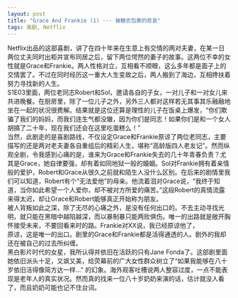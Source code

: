 ```yaml
---
layout: post
title: "Grace And Frankie (1) --- 被糖衣包裹的悲哀"
tags: 美剧, Netflix
---
```

  Netflix出品的这部喜剧，讲了在四十年来在生意上有交情的两对夫妻，在某一日两位丈夫同时出柜并宣布同居之后，留下两位愕然的妻子的故事。这两位不幸的女性就是Grace和Frankie。两人性格对立，互相看不顺眼，这么多年都是面子上的交情罢了。不过在同时经历这一重大人生变故之后，两人搬到了海边，互相搀扶着努力寻找新的人生。  
  S1E03里面，两位老同志Robert和Sol，邀请各自的子女，一对儿子和一对女儿来共进晚餐。在厨房里，除了一位儿子之外，另外三人都对这样若无其事其乐融融地坐在一起的状况很费解。结果就是这位还算是理性的儿子在饭桌上爆发，“你们欺骗了我们的妈妈，而我们连生气都没辙，因为你们是同志！如果你们是和一个女人胡搞了二十年，现在我们还会在这里吃蛋糕么！”  
  当然，此剧走的是喜剧路线，不仅设定Grace和Frankie原谅了两位老同志，主要描写的还是两对老夫妻各自重组后的精彩人生，堪称“高龄版四人老友记”。然而纵观全剧，令我感到心痛的是，谁来为Grace和Frankie失去的几十年青春负责？尤其是Grace，她自律要强，却有着如同地狱一般的婚姻。Sol对Frankie拥有着亲情般的爱护，Robert和Grace从很久之前就和陌生人没什么区别。在后来的剧情里我们可以知道，Robert有个“无法爱他”的母亲。他流着泪对Grace说，“我终于知道，当你如此希望一个人爱你，却不被对方所爱的痛苦。”这段Robert的真情流露来得太迟，却让Grace和Robert能够真正开始称为朋友。  
  被人背叛如此之深，除了无尽的心痛之外，是没有任何出口的。不去主动寻找光明，就只能在黑暗中越陷越深，而以暴制暴只能两败俱伤。唯一的出路就是敞开胸怀接受未来，不要回看来时的路。Frankie对XX说，我已经原谅他了，  
  原谅，这是唯一的出口。剧里的Grace和Frankie都是活得通透的人。剧外的我却还在被自己的过去所纠缠。  
  黑白影片时代的女星，我所认得并依旧在活跃的只有Jane Fonda了。这部剧里面她依旧派头十足，又飒又美，给荧幕前的广大女性群众树立了“如果我能够在八十岁依旧活得像简方达一样...” 的幻象。海外观客吐槽说两人整容过度，一点不能表现是老年人的真实状况。然而真的找来一位八十岁奶奶来演的话，估计就没人看了，而且奶奶可能也记不住台词。  